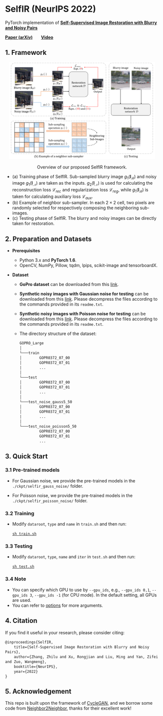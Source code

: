 # SelfIR (NeurIPS 2022)

PyTorch implementation of [**Self-Supervised Image Restoration with Blurry and Noisy Pairs**](https://arxiv.org/abs/2211.07317) 

[**Paper (arXiv)**](https://arxiv.org/abs/2211.07317) &nbsp;  &nbsp; &nbsp; 
[**Video**](https://www.bilibili.com/video/BV1v8411j7XZ/?spm_id_from=333.337.search-card.all.click)

## 1. Framework

<p align="center"><img src="overview.png" width="95%"></p>
<p align="center">Overview of our proposed SelfIR framework.</p>

- (a) Training phase of SelfIR. Sub-sampled blurry image $\mathit{g}_1(\mathbf{I}_\mathcal{B})$ and noisy image $\mathit{g}_1(\mathbf{I}_\mathcal{N})$ are taken as the inputs. $\mathit{g}_2(\mathbf{I}_\mathcal{N})$ is used for calculating the reconstruction loss $\mathcal{L}_\mathit{rec}$ and regularization loss $\mathcal{L}_\mathit{reg}$, while $\mathit{g}_1(\mathbf{I}_\mathcal{B})$ is taken for calculating auxiliary loss $\mathcal{L}_\mathit{aux}$.
- (b) Example of neighbor sub-sampler. In each $2\times2$ cell, two pixels are randomly selected for respectively composing the neighboring sub-images.
- (c) Testing phase of SelfIR. The blurry and noisy images can be directly taken for restoration.

## 2. Preparation and Datasets

- **Prerequisites**
    - Python 3.x and **PyTorch 1.6**.
    - OpenCV, NumPy, Pillow, tqdm, lpips, scikit-image and tensorboardX.

- **Dataset**
    - **GoPro dataset** can be downloaded from this [link](https://drive.google.com/file/d/1y4wvPdOG3mojpFCHTqLgriexhbjoWVkK/view).
    - **Synthetic noisy images with Gaussian noise for testing** can be downloaded from this [link](https://pan.baidu.com/s/1eA8r5QoX0cLXSfikk6XlQw?pwd=vagc). Please decompress the files according to the commands provided in its `readme.txt`.
    - **Synthetic noisy images with Poisson noise for testing** can be downloaded from this [link](https://pan.baidu.com/s/1tCCMxk7mlIk-27RD2_8GaA?pwd=fdw6). Please decompress the files according to the commands provided in its `readme.txt`.
    - The directory structure of the dataset:

        ```
        GOPRO_Large 
        │
        └───train
        │        GOPR0372_07_00
        │        GOPR0372_07_01
        |        ...  
        │   
        └───test
        │        GOPR0372_07_00
        │        GOPR0372_07_01
        |        ... 
        │   
        └───test_noise_gauss5_50
        │        GOPR0372_07_00
        │        GOPR0372_07_01
        |        ... 
        │   
        └───test_noise_poisson5_50
                 GOPR0372_07_00
                 GOPR0372_07_01
                 ... 
        ```
   

    

## 3. Quick Start

### 3.1 Pre-trained models

- For Gaussian noise, we provide the pre-trained models in the `./ckpt/selfir_gauss_noise/` folder.

- For Poisson noise, we provide the pre-trained models in the `./ckpt/selfir_poisson_noise/` folder.


### 3.2 Training

- Modify `dataroot`, `type` and `name` in `train.sh` and then run:

    [`sh train.sh`](train.sh)

### 3.3 Testing

- Modify `dataroot`, `type`, `name` and `iter` in `test.sh` and then run:

    [`sh test.sh`](test.sh)

### 3.4 Note

- You can specify which GPU to use by `--gpu_ids`, e.g., `--gpu_ids 0,1`, `--gpu_ids 3`, `--gpu_ids -1` (for CPU mode). In the default setting, all GPUs are used.
- You can refer to [options](./options/base_options.py) for more arguments.


## 4. Citation
If you find it useful in your research, please consider citing:

    @inproceedings{SelfIR,
        title={Self-Supervised Image Restoration with Blurry and Noisy Pairs},
        author={Zhang, Zhilu and Xu, Rongjian and Liu, Ming and Yan, Zifei and Zuo, Wangmeng},
        booktitle={NeurIPS},
        year={2022}
    }

## 5. Acknowledgement

This repo is built upon the framework of [CycleGAN](https://github.com/junyanz/pytorch-CycleGAN-and-pix2pix), and we borrow some code from [Neighbor2Neighbor](https://github.com/TaoHuang2018/Neighbor2Neighbor), thanks for their excellent work!